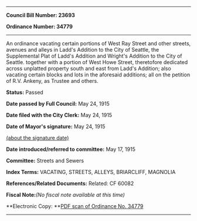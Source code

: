 

********

**Council Bill Number: 23693**
   
**Ordinance Number: 34779**
********

 An ordinance vacating certain portions of West Ray Street and other streets, avenues and alleys in Ladd's Addition to the City of Seattle, the Supplemental Plat of Ladd's Addition and Wright's Addition to the City of Seattle. together with a portion of West Howe Street, theretofore dedicated across unplatted property south and east from Ladd's Addition; also vacating certain blocks and lots in the aforesaid additions; all on the petition of R.V. Ankeny, as Trustee and others.

**Status:** Passed
   
**Date passed by Full Council:** May 24, 1915
   
**Date filed with the City Clerk:** May 24, 1915
   
**Date of Mayor's signature:** May 24, 1915
   
[(about the signature date)](/~public/approvaldate.htm)
   
   
   
**Date introduced/referred to committee:** May 17, 1915
   
**Committee:** Streets and Sewers
   
   
**Index Terms:** VACATING, STREETS, ALLEYS, BRIARCLIFF, MAGNOLIA

**References/Related Documents:** Related: CF 60082

**Fiscal Note:**_(No fiscal note available at this time)_

**Electronic Copy: **[PDF scan of Ordinance No. 34779](/~archives/Ordinances/Ord_34779.pdf)

********

